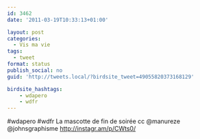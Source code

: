 ```yaml
---
id: 3462
date: '2011-03-19T10:33:13+01:00'

layout: post
categories:
  - Vis ma vie
tags:
  - tweet
format: status
publish_social: no
guid: 'http://tweets.local/?birdsite_tweet=49055820373168129'

birdsite_hashtags:
    - wdapero
    - wdfr
---
```


\#wdapero #wdfr La mascotte de fin de soirée cc @manureze @johnsgraphisme http://instagr.am/p/CWts0/